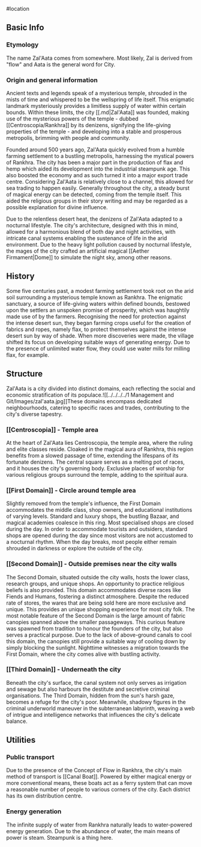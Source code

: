 #location 

## Basic Info
### Etymology
The name Zal'Aata comes from somewhere. Most likely, Zal is derived from "flow" and Aata is the general word for City.
### Origin and general information
Ancient texts and legends speak of a mysterious temple, shrouded in the mists of time and whispered to be the wellspring of life itself. This enigmatic landmark mysteriously provides a limitless supply of water within certain bounds. Within these limits, the city [[.md|Zal'Aata]] was founded, making use of the mysterious powers of the temple - dubbed [[Centroscopia/Rankhra]] by its denizens, signifying the life-giving properties of the temple - and developing into a stable and prosperous metropolis, brimming with people and community.

Founded around 500 years ago, Zal'Aata quickly evolved from a humble farming settlement to a bustling metropolis, harnessing the mystical powers of Rankhra. The city has been a major part in the production of flax and hemp which aided its development into the industrial steampunk age. This also boosted the economy and as such turned it into a major export trade centre. Considering Zal'Aata is relatively close to a channel, this allowed for sea trading to happen easily. Generally throughout the city, a steady burst of magical energy can be detected, coming from the temple itself. This aided the religious groups in their story writing and may be regarded as a possible explanation for divine influence.

Due to the relentless desert heat, the denizens of Zal'Aata adapted to a nocturnal lifestyle. The city's architecture, designed with this in mind, allowed for a harmonious blend of both day and night activities, with intricate canal systems enabling the sustenance of life in the arid environment. Due to the heavy light pollution caused by nocturnal lifestyle, the mages of the city crafted an artificial magical [[Aether Firmament|Dome]] to simulate the night sky, among other reasons.
## History
Some five centuries past, a modest farming settlement took root on the arid soil surrounding a mysterious temple known as Rankhra. The enigmatic sanctuary, a source of life-giving waters within defined bounds, bestowed upon the settlers an unspoken promise of prosperity, which was haughtily made use of by the farmers. Recognising the need for protection against the intense desert sun, they began farming crops useful for the creation of fabrics and ropes, namely flax, to protect themselves against the intense desert sun by way of shade.
When more discoveries were made, the village shifted its focus on developing suitable ways of generating energy. Due to the presence of unlimited water flow, they could use water mills for milling flax, for example. 

## Structure

Zal'Aata is a city divided into distinct domains, each reflecting the social and economic stratification of its populace.![[../../../../1 Management and Git/Images/zal'aata.jpg]]These domains encompass dedicated neighbourhoods, catering to specific races and trades, contributing to the city's diverse tapestry.
### [[Centroscopia]] - Temple area
At the heart of Zal'Aata lies Centroscopia, the temple area, where the ruling and elite classes reside. Cloaked in the magical aura of Rankhra, this region benefits from a slowed passage of time, extending the lifespans of its fortunate denizens. The central square serves as a melting pot of races, and it houses the city's governing body. Exclusive places of worship for various religious groups surround the temple, adding to the spiritual aura.
### [[First Domain]] - Circle around temple area
Slightly removed from the temple's influence, the First Domain accommodates the middle class, shop owners, and educational institutions of varying levels. Standard and luxury shops, the bustling Bazaar, and magical academies coalesce in this ring.
Most specialised shops are closed during the day. In order to accommodate tourists and outsiders, standard shops are opened during the day since most visitors are not accustomed to a nocturnal rhythm. When the day breaks, most people either remain shrouded in darkness or explore the outside of the city.
### [[Second Domain]] - Outside premises near the city walls
The Second Domain, situated outside the city walls, hosts the lower class, research groups, and unique shops. An opportunity to practice religious beliefs is also provided.
This domain accommodates diverse races like Fiends and Humans, fostering a distinct atmosphere.
Despite the reduced rate of stores, the wares that are being sold here are more exclusive and unique. This provides an unique shopping experience for most city folk.
The most notable feature of the Second Domain is the large amount of fabric canopies spanned above the smaller passageways. This curious feature was spawned from tradition to honour the founders of the city, but also serves a practical purpose. Due to the lack of above-ground canals to cool this domain, the canopies still provide a suitable way of cooling down by simply blocking the sunlight.
Nighttime witnesses a migration towards the First Domain, where the city comes alive with bustling activity.
### [[Third Domain]] - Underneath the city
Beneath the city's surface, the canal system not only serves as irrigation and sewage but also harbours the destitute and secretive criminal organisations. The Third Domain, hidden from the sun's harsh gaze, becomes a refuge for the city's poor. Meanwhile, shadowy figures in the criminal underworld maneuver in the subterranean labyrinth, weaving a web of intrigue and intelligence networks that influences the city's delicate balance.

## Utilities
### Public transport
Due to the presence of the Concept of Flow in Rankhra, the city's main method of transport is [[Canal Boat]]. Powered by either magical energy or more conventional means, these boats act as a ferry system that can move a reasonable number of people to various corners of the city. Each district has its own distribution centre. 
### Energy generation
The infinite supply of water from Rankhra naturally leads to water-powered energy generation. Due to the abundance of water, the main means of power is steam. Steampunk is a thing here.